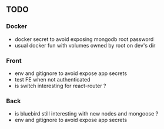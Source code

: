 
## TODO

### Docker

- docker secret to avoid exposing mongodb root password
- usual docker fun with volumes owned by root on dev's dir

### Front 

- env and gitignore to avoid expose app secrets
- test FE when not authenticated
- is switch interesting for react-router ?

### Back

- is bluebird still interesting with new nodes and mongoose ?
- env and gitignore to avoid expose app secrets
